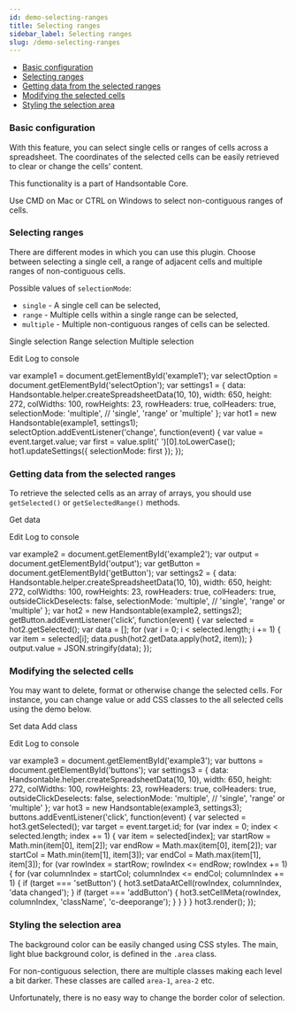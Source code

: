 ```yaml
---
id: demo-selecting-ranges
title: Selecting ranges
sidebar_label: Selecting ranges
slug: /demo-selecting-ranges
---
```


*   [Basic configuration](#page-basic)
*   [Selecting ranges](#page-selecting)
*   [Getting data from the selected ranges](#page-getting)
*   [Modifying the selected cells](#page-modifying)
*   [Styling the selection area](#page-styling)

### Basic configuration

With this feature, you can select single cells or ranges of cells across a spreadsheet. The coordinates of the selected cells can be easily retrieved to clear or change the cells' content.

This functionality is a part of Handsontable Core.

Use CMD on Mac or CTRL on Windows to select non-contiguous ranges of cells.

### Selecting ranges

There are different modes in which you can use this plugin. Choose between selecting a single cell, a range of adjacent cells and multiple ranges of non-contiguous cells.

Possible values of `selectionMode`:

*   `single` - A single cell can be selected,
*   `range` - Multiple cells within a single range can be selected,
*   `multiple` - Multiple non-contiguous ranges of cells can be selected.

Single selection Range selection Multiple selection

Edit Log to console

var example1 = document.getElementById('example1'); var selectOption = document.getElementById('selectOption'); var settings1 = { data: Handsontable.helper.createSpreadsheetData(10, 10), width: 650, height: 272, colWidths: 100, rowHeights: 23, rowHeaders: true, colHeaders: true, selectionMode: 'multiple', // 'single', 'range' or 'multiple' }; var hot1 = new Handsontable(example1, settings1); selectOption.addEventListener('change', function(event) { var value = event.target.value; var first = value.split(' ')\[0\].toLowerCase(); hot1.updateSettings({ selectionMode: first }); });

### Getting data from the selected ranges

To retrieve the selected cells as an array of arrays, you should use `getSelected()` or `getSelectedRange()` methods.

Get data

Edit Log to console

var example2 = document.getElementById('example2'); var output = document.getElementById('output'); var getButton = document.getElementById('getButton'); var settings2 = { data: Handsontable.helper.createSpreadsheetData(10, 10), width: 650, height: 272, colWidths: 100, rowHeights: 23, rowHeaders: true, colHeaders: true, outsideClickDeselects: false, selectionMode: 'multiple', // 'single', 'range' or 'multiple' }; var hot2 = new Handsontable(example2, settings2); getButton.addEventListener('click', function(event) { var selected = hot2.getSelected(); var data = \[\]; for (var i = 0; i < selected.length; i += 1) { var item = selected\[i\]; data.push(hot2.getData.apply(hot2, item)); } output.value = JSON.stringify(data); });

### Modifying the selected cells

You may want to delete, format or otherwise change the selected cells. For instance, you can change value or add CSS classes to the all selected cells using the demo below.

Set data Add class

Edit Log to console

var example3 = document.getElementById('example3'); var buttons = document.getElementById('buttons'); var settings3 = { data: Handsontable.helper.createSpreadsheetData(10, 10), width: 650, height: 272, colWidths: 100, rowHeights: 23, rowHeaders: true, colHeaders: true, outsideClickDeselects: false, selectionMode: 'multiple', // 'single', 'range' or 'multiple' }; var hot3 = new Handsontable(example3, settings3); buttons.addEventListener('click', function(event) { var selected = hot3.getSelected(); var target = event.target.id; for (var index = 0; index < selected.length; index += 1) { var item = selected\[index\]; var startRow = Math.min(item\[0\], item\[2\]); var endRow = Math.max(item\[0\], item\[2\]); var startCol = Math.min(item\[1\], item\[3\]); var endCol = Math.max(item\[1\], item\[3\]); for (var rowIndex = startRow; rowIndex <= endRow; rowIndex += 1) { for (var columnIndex = startCol; columnIndex <= endCol; columnIndex += 1) { if (target === 'setButton') { hot3.setDataAtCell(rowIndex, columnIndex, 'data changed'); } if (target === 'addButton') { hot3.setCellMeta(rowIndex, columnIndex, 'className', 'c-deeporange'); } } } } hot3.render(); });

### Styling the selection area

The background color can be easily changed using CSS styles. The main, light blue background color, is defined in the `.area` class.

For non-contiguous selection, there are multiple classes making each level a bit darker. These classes are called `area-1`, `area-2` etc.

Unfortunately, there is no easy way to change the border color of selection.

